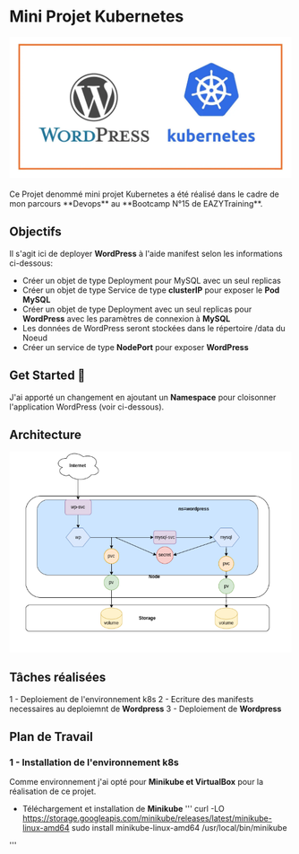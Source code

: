   # Mini Projet Kubernetes
  <div align="center"><img src="images/wp_k8s.png"></div><br/>
  Ce Projet denommé mini projet Kubernetes a été réalisé dans le cadre de mon      parcours **Devops** au **Bootcamp N°15 de EAZYTraining**.  
  
  ## Objectifs

 Il s'agit ici de deployer **WordPress** à l'aide manifest selon les informations ci-dessous: 
- Créer un objet de type Deployment pour MySQL avec un seul replicas 
- Créer un objet de type Service de type **clusterIP** pour exposer le **Pod MySQL**
- Créer un objet de type Deployment avec un seul replicas pour **WordPress** avec les paramètres de connexion à **MySQL**
- Les données de WordPress seront stockées dans le répertoire /data du Noeud
- Créer un service de type **NodePort** pour exposer **WordPress**

## Get Started 🚀  

J'ai apporté un changement en ajoutant un **Namespace** pour cloisonner l'application WordPress (voir ci-dessous).

## Architecture 

<div align="center"><img src="images/wp-k8s-31.png"></div>


## Tâches réalisées
1 - Deploiement de l'environnement k8s
2 - Ecriture des manifests necessaires au deploiemnt de **Wordpress**
3 - Deploiement de **Wordpress**

## Plan de Travail

### 1 - Installation de l'environnement k8s

Comme environnement j'ai opté pour **Minikube et VirtualBox** pour la réalisation de ce projet.

- Téléchargement et installation de **Minikube**
'''
curl -LO https://storage.googleapis.com/minikube/releases/latest/minikube-linux-amd64
sudo install minikube-linux-amd64 /usr/local/bin/minikube

'''
